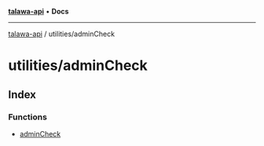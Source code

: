 [**talawa-api**](../../README.md) • **Docs**

***

[talawa-api](../../modules.md) / utilities/adminCheck

# utilities/adminCheck

## Index

### Functions

- [adminCheck](functions/adminCheck.md)
